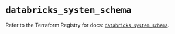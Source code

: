 # `databricks_system_schema`

Refer to the Terraform Registry for docs: [`databricks_system_schema`](https://registry.terraform.io/providers/databricks/databricks/1.38.0/docs/resources/system_schema).

